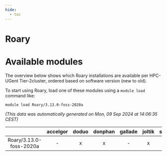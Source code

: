 ```yaml
---
hide:
  - toc
---
```


Roary
=====

# Available modules


The overview below shows which Roary installations are available per HPC-UGent Tier-2cluster, ordered based on software version (new to old).

To start using Roary, load one of these modules using a `module load` command like:

```shell
module load Roary/3.13.0-foss-2020a
```

*(This data was automatically generated on Mon, 09 Sep 2024 at 14:06:35 CEST)*  

| |accelgor|doduo|donphan|gallade|joltik|shinx|skitty|
| :---: | :---: | :---: | :---: | :---: | :---: | :---: | :---: |
|Roary/3.13.0-foss-2020a|-|x|x|-|x|-|x|
